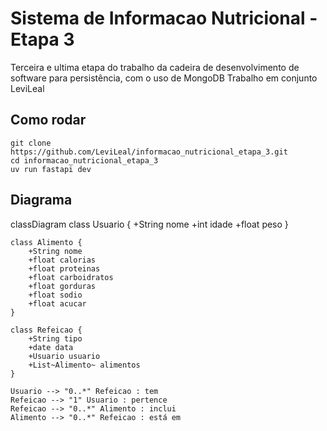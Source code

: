 # Sistema de Informacao Nutricional - Etapa 3
Terceira e ultima etapa do trabalho da cadeira de desenvolvimento de software para persistência, com o uso de MongoDB Trabalho em conjunto LeviLeal

## Como rodar

```
git clone https://github.com/LeviLeal/informacao_nutricional_etapa_3.git
cd informacao_nutricional_etapa_3
uv run fastapi dev
```

## Diagrama 

classDiagram
    class Usuario {
        +String nome
        +int idade
        +float peso
    }

    class Alimento {
        +String nome
        +float calorias
        +float proteinas
        +float carboidratos
        +float gorduras
        +float sodio
        +float acucar
    }

    class Refeicao {
        +String tipo
        +date data
        +Usuario usuario
        +List~Alimento~ alimentos
    }

    Usuario --> "0..*" Refeicao : tem
    Refeicao --> "1" Usuario : pertence
    Refeicao --> "0..*" Alimento : inclui
    Alimento --> "0..*" Refeicao : está em
